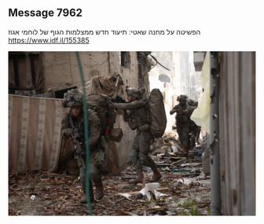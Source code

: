 ## Message 7962

הפשיטה על מחנה שאטי:
תיעוד חדש ממצלמות הגוף של לוחמי אגוז
https://www.idf.il/155385

![Photo](./7962/7962_photo.jpg)
